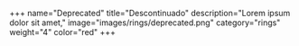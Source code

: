 +++
name="Deprecated"
title="Descontinuado"
description="Lorem ipsum dolor sit amet,"
image="images/rings/deprecated.png"
category="rings"
weight="4"
color="red"
+++